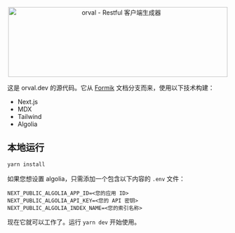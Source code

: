 <p align="center">
  <img src="../logo/orval-logo-horizontal.svg?raw=true" width="500" height="160" alt="orval - Restful 客户端生成器" />
</p>

这是 orval.dev 的源代码。它从 [Formik](https://formik.org) 文档分支而来，使用以下技术构建：

- Next.js
- MDX
- Tailwind
- Algolia

## 本地运行

```sh
yarn install
```

如果您想设置 algolia，只需添加一个包含以下内容的 `.env` 文件：

```
NEXT_PUBLIC_ALGOLIA_APP_ID=<您的应用 ID>
NEXT_PUBLIC_ALGOLIA_API_KEY=<您的 API 密钥>
NEXT_PUBLIC_ALGOLIA_INDEX_NAME=<您的索引名称>
```

现在它就可以工作了。运行 `yarn dev` 开始使用。
